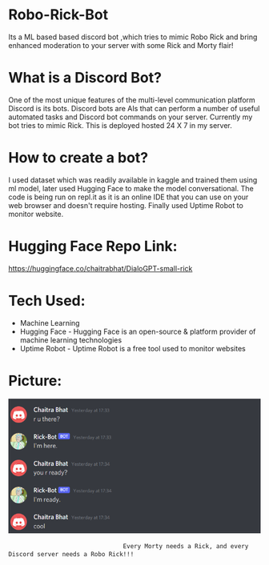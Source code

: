 # Robo-Rick-Bot

Its a ML based based discord bot ,which tries to mimic Robo Rick and bring enhanced moderation to your server with some Rick and Morty flair! 


# What is a Discord Bot?

One of the most unique features of the multi-level communication platform Discord is its bots. Discord bots are AIs that can perform a number of useful automated tasks and Discord bot commands on your server. Currently my bot tries to mimic Rick. This is deployed hosted 24 X 7 in my server.

# How to create a bot?

I used dataset which was readily available in kaggle and trained them using ml model, later used Hugging Face to make the model conversational. The code is being run on repl.it as it is an online IDE that you can use on your web browser and doesn't require hosting. Finally used Uptime Robot to monitor website.


# Hugging Face Repo Link:
https://huggingface.co/chaitrabhat/DialoGPT-small-rick


# Tech Used:
* Machine Learning
* Hugging Face - Hugging Face is an open-source & platform provider of machine learning technologies
* Uptime Robot - Uptime Robot is a free tool used to monitor websites


# Picture:

![image](chatbot.png)

                                           

                                    Every Morty needs a Rick, and every Discord server needs a Robo Rick!!!
